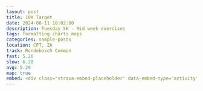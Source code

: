 ```yaml
---
layout: post
title: 10K Target
date: 2024-06-11 18:02:00
description: Tuesday 5K - Mid week exercises
tags: formatting charts maps
categories: sample-posts
location: CPT, ZA
track: Rondebosch Common
fast: 5.26
slow: 6.20
avg: 5.29
map: true
embed: <div class="strava-embed-placeholder" data-embed-type="activity" data-embed-id="11628120941" data-style="standard"></div><script src="https://strava-embeds.com/embed.js"></script>
---
```

<div class="strava-embed-placeholder" data-embed-type="activity" data-embed-id="11628120941" data-style="standard"></div><script src="https://strava-embeds.com/embed.js"></script>
